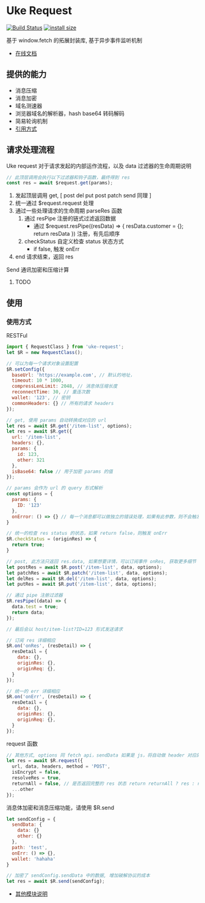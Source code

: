 # Uke Request

[![Build Status](https://travis-ci.com/SANGET/uke-request.svg?branch=master)](https://travis-ci.com/SANGET/uke-request)
[![install size](https://packagephobia.now.sh/badge?p=uke-request)](https://packagephobia.now.sh/result?p=uke-request)

基于 window.fetch 的拓展封装库, 基于异步事件监听机制

- [在线文档](https://request.ukelli.com/)

## 提供的能力

- 消息压缩
- 消息加密
- 域名测速器
- 浏览器域名的解析器，hash base64 转码解码
- 简易轮询机制
- [引用方式](./docs/import-desc.md)

## 请求处理流程

Uke request 对于请求发起的内部运作流程，以及 data 过滤器的生命周期说明

```js
// 此顶层调用会执行以下过滤器和钩子函数，最终得到 res
const res = await $request.get(params);
```

1. 发起顶层调用 get, [ post del put post patch send 同理 ]
2. 统一通过 $request.request 处理
3. 通过一些处理请求的生命周期 parseRes 函数
    1. 通过 resPipe 注册的链式过滤返回数据
        - 通过 $request.resPipe((resData) => { resData.customer = {}; return resData }) 注册，有先后顺序
    2. checkStatus 自定义检查 status 状态方式
        - if false, 触发 onErr
4. end 请求结束，返回 res

Send 通讯加密和压缩计算

1. TODO

## 使用

### 使用方式

RESTFul

```js
import { RequestClass } from 'uke-request';
let $R = new RequestClass();

// 可以为每一个请求对象设置配置
$R.setConfig({
  baseUrl: 'https://example.com', // 默认的地址，
  timeout: 10 * 1000,
  compressLenLimit: 2048, // 消息体压缩长度
  reconnectTime: 30, // 重连次数
  wallet: '123', // 密钥
  commonHeaders: {} // 所有的请求 headers
});

// get, 使用 params 自动转换成对应的 url
let res = await $R.get('/item-list', options);
let res = await $R.get({
  url: '/item-list',
  headers: {},
  params: {
    id: 123,
    other: 321
  },
  isBase64: false // 用于加密 params 的值
});

// params 会作为 url 的 query 形式解析
const options = {
  params: {
    ID: '123'
  },
  onError: () => {} // 每一个消息都可以做独立的错误处理，如果有此参数，则不会触发 $R.on('onErr') 的订阅事件
}

// 统一的检查 res status 的状态，如果 return false，则触发 onErr
$R.checkStatus = (originRes) => {
  return true;
}

// post, 此方法只返回 res.data, 如果想要详情，可以订阅事件 onRes, 获取更多细节
let postRes = await $R.post('/item-list', data, options);
let patchRes = await $R.patch('/item-list', data, options);
let delRes = await $R.del('/item-list', data, options);
let putRes = await $R.put('/item-list', data, options);

// 通过 pipe 注册过滤器
$R.resPipe((data) => {
  data.test = true;
  return data;
});

// 最后会以 host/item-list?ID=123 形式发送请求

// 订阅 res 详细相应
$R.on('onRes', (resDetail) => {
  resDetail = {
    data: {},
    originRes: {},
    originReq: {},
  }
});

// 统一的 err 详细相应
$R.on('onErr', (resDetail) => {
  resDetail = {
    data: {},
    originRes: {},
    originReq: {},
  }
});
```

request 函数

```js
// 其他方式, options 同 fetch api，sendData 如果是 js，将自动做 header 对应的转换
let res = await $R.request({
  url, data, headers, method = 'POST',
  isEncrypt = false,
  resolveRes = true,
  returnAll = false, // 是否返回完整的 res 状态 return returnAll ? res : res.data
  ...other
});
```

消息体加密和消息压缩功能，请使用 $R.send

```js
let sendConfig = {
  sendData: {
    data: {}
    other: {}
  },
  path: 'test',
  onErr: () => {},
  wallet: 'hahaha'
}

// 加密了 sendConfig.sendData 中的数据, 增加破解协议的成本
let res = await $R.send(sendConfig);
```

- [其他模块说明](./docs/other-desc.md)